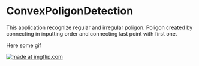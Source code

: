 # ConvexPoligonDetection

This application recognize regular and irregular poligon.
Poligon created by connecting in inputting order and connecting last point with first one.

Here some gif


<a href="https://imgflip.com/gif/2hhun6"><img src="https://imgflip.com/gif/2hhun6" title="made at imgflip.com"/></a>
